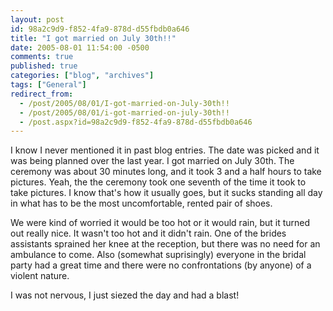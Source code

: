 ```yaml
---
layout: post
id: 98a2c9d9-f852-4fa9-878d-d55fbdb0a646
title: "I got married on July 30th!!"
date: 2005-08-01 11:54:00 -0500
comments: true
published: true
categories: ["blog", "archives"]
tags: ["General"]
redirect_from: 
  - /post/2005/08/01/I-got-married-on-July-30th!!
  - /post/2005/08/01/i-got-married-on-july-30th!!
  - /post.aspx?id=98a2c9d9-f852-4fa9-878d-d55fbdb0a646
---
```

<!-- more -->
<P>I know I never mentioned it in past blog entries. The date was picked and it was being planned over the last year. I got married on July 30th. The ceremony was about 30 minutes long, and it took 3 and a half hours to take pictures. Yeah, the the ceremony took one seventh of the time it took to take pictures. I know that's how it usually goes, but it sucks standing all day in what has to be the most uncomfortable, rented pair of shoes. </P>
<P>We were kind of worried it would be too hot or it would rain, but it turned out really nice. It wasn't too hot and it didn't rain. One of the brides assistants sprained her knee at the reception, but there was no need for an ambulance to come. Also (somewhat suprisingly) everyone in the bridal party had a great time and there were no confrontations (by anyone) of&nbsp;a violent nature.</P>
<P>I was not nervous, I just siezed the day and had a blast!</P>
